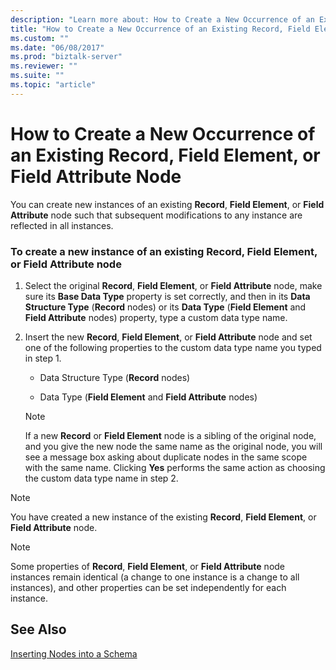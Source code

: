 ```yaml
---
description: "Learn more about: How to Create a New Occurrence of an Existing Record, Field Element, or Field Attribute Node"
title: "How to Create a New Occurrence of an Existing Record, Field Element, or Field Attribute Node"
ms.custom: ""
ms.date: "06/08/2017"
ms.prod: "biztalk-server"
ms.reviewer: ""
ms.suite: ""
ms.topic: "article"
---
```

# How to Create a New Occurrence of an Existing Record, Field Element, or Field Attribute Node
You can create new instances of an existing **Record**, **Field Element**, or **Field Attribute** node such that subsequent modifications to any instance are reflected in all instances.  
  
### To create a new instance of an existing Record, Field Element, or Field Attribute node  
  
1.  Select the original **Record**, **Field Element**, or **Field Attribute** node, make sure its **Base Data Type** property is set correctly, and then in its **Data Structure Type** (**Record** nodes) or its **Data Type** (**Field Element** and **Field Attribute** nodes) property, type a custom data type name.  
  
2.  Insert the new **Record**, **Field Element**, or **Field Attribute** node and set one of the following properties to the custom data type name you typed in step 1.  
  
    -   Data Structure Type (**Record** nodes)  
  
    -   Data Type (**Field Element** and **Field Attribute** nodes)  
  
    > [!NOTE]
    >  If a new **Record** or **Field Element** node is a sibling of the original node, and you give the new node the same name as the original node, you will see a message box asking about duplicate nodes in the same scope with the same name. Clicking **Yes** performs the same action as choosing the custom data type name in step 2.  
  
> [!NOTE]
>  You have created a new instance of the existing **Record**, **Field Element**, or **Field Attribute** node.  
  
> [!NOTE]
>  Some properties of **Record**, **Field Element**, or **Field Attribute** node instances remain identical (a change to one instance is a change to all instances), and other properties can be set independently for each instance.  
  
## See Also  
 [Inserting Nodes into a Schema](../core/inserting-nodes-into-a-schema.md)
